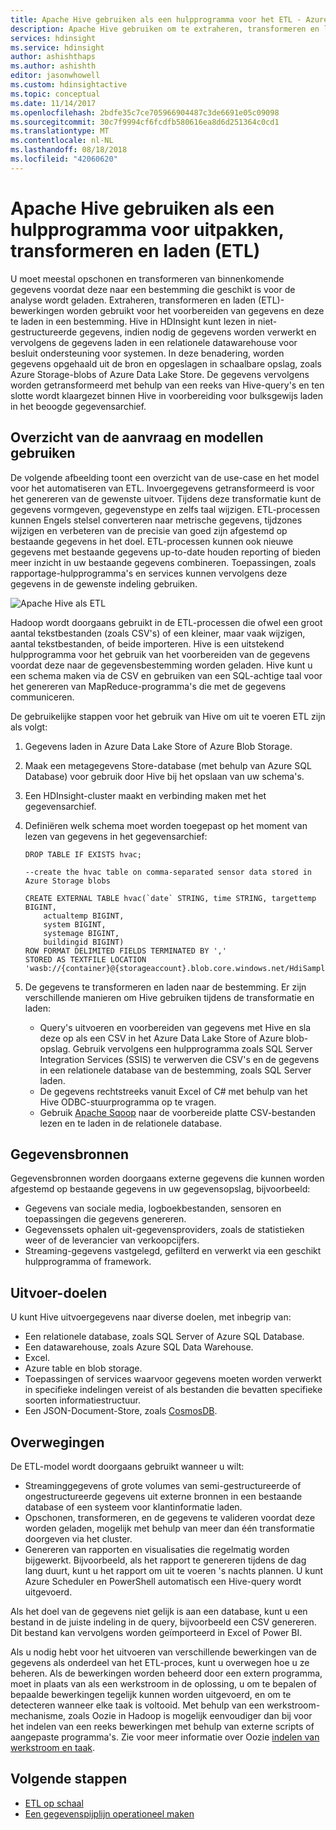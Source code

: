 ```yaml
---
title: Apache Hive gebruiken als een hulpprogramma voor het ETL - Azure HDInsight
description: Apache Hive gebruiken om te extraheren, transformeren en laden (ETL) gegevens in Azure HDInsight.
services: hdinsight
ms.service: hdinsight
author: ashishthaps
ms.author: ashishth
editor: jasonwhowell
ms.custom: hdinsightactive
ms.topic: conceptual
ms.date: 11/14/2017
ms.openlocfilehash: 2bdfe35c7ce705966904487c3de6691e05c09098
ms.sourcegitcommit: 30c7f9994cf6fcdfb580616ea8d6d251364c0cd1
ms.translationtype: MT
ms.contentlocale: nl-NL
ms.lasthandoff: 08/18/2018
ms.locfileid: "42060620"
---
```

# <a name="use-apache-hive-as-an-extract-transform-and-load-etl-tool"></a>Apache Hive gebruiken als een hulpprogramma voor uitpakken, transformeren en laden (ETL)

U moet meestal opschonen en transformeren van binnenkomende gegevens voordat deze naar een bestemming die geschikt is voor de analyse wordt geladen. Extraheren, transformeren en laden (ETL)-bewerkingen worden gebruikt voor het voorbereiden van gegevens en deze te laden in een bestemming.  Hive in HDInsight kunt lezen in niet-gestructureerde gegevens, indien nodig de gegevens worden verwerkt en vervolgens de gegevens laden in een relationele datawarehouse voor besluit ondersteuning voor systemen. In deze benadering, worden gegevens opgehaald uit de bron en opgeslagen in schaalbare opslag, zoals Azure Storage-blobs of Azure Data Lake Store. De gegevens vervolgens worden getransformeerd met behulp van een reeks van Hive-query's en ten slotte wordt klaargezet binnen Hive in voorbereiding voor bulksgewijs laden in het beoogde gegevensarchief.

## <a name="use-case-and-model-overview"></a>Overzicht van de aanvraag en modellen gebruiken

De volgende afbeelding toont een overzicht van de use-case en het model voor het automatiseren van ETL. Invoergegevens getransformeerd is voor het genereren van de gewenste uitvoer.  Tijdens deze transformatie kunt de gegevens vormgeven, gegevenstype en zelfs taal wijzigen.  ETL-processen kunnen Engels stelsel converteren naar metrische gegevens, tijdzones wijzigen en verbeteren van de precisie van goed zijn afgestemd op bestaande gegevens in het doel.  ETL-processen kunnen ook nieuwe gegevens met bestaande gegevens up-to-date houden reporting of bieden meer inzicht in uw bestaande gegevens combineren.  Toepassingen, zoals rapportage-hulpprogramma's en services kunnen vervolgens deze gegevens in de gewenste indeling gebruiken.

![Apache Hive als ETL](./media/apache-hadoop-using-apache-hive-as-an-etl-tool/hdinsight-etl-architecture.png)

Hadoop wordt doorgaans gebruikt in de ETL-processen die ofwel een groot aantal tekstbestanden (zoals CSV's) of een kleiner, maar vaak wijzigen, aantal tekstbestanden, of beide importeren.  Hive is een uitstekend hulpprogramma voor het gebruik van het voorbereiden van de gegevens voordat deze naar de gegevensbestemming worden geladen.  Hive kunt u een schema maken via de CSV en gebruiken van een SQL-achtige taal voor het genereren van MapReduce-programma's die met de gegevens communiceren. 

De gebruikelijke stappen voor het gebruik van Hive om uit te voeren ETL zijn als volgt:

1. Gegevens laden in Azure Data Lake Store of Azure Blob Storage.
2. Maak een metagegevens Store-database (met behulp van Azure SQL Database) voor gebruik door Hive bij het opslaan van uw schema's.
3. Een HDInsight-cluster maakt en verbinding maken met het gegevensarchief.
4. Definiëren welk schema moet worden toegepast op het moment van lezen van gegevens in het gegevensarchief:

    ```
    DROP TABLE IF EXISTS hvac;

    --create the hvac table on comma-separated sensor data stored in Azure Storage blobs
    
    CREATE EXTERNAL TABLE hvac(`date` STRING, time STRING, targettemp BIGINT,
        actualtemp BIGINT, 
        system BIGINT, 
        systemage BIGINT, 
        buildingid BIGINT)
    ROW FORMAT DELIMITED FIELDS TERMINATED BY ',' 
    STORED AS TEXTFILE LOCATION 'wasb://{container}@{storageaccount}.blob.core.windows.net/HdiSamples/SensorSampleData/hvac/';
    ```

5. De gegevens te transformeren en laden naar de bestemming.  Er zijn verschillende manieren om Hive gebruiken tijdens de transformatie en laden:

    * Query's uitvoeren en voorbereiden van gegevens met Hive en sla deze op als een CSV in het Azure Data Lake Store of Azure blob-opslag.  Gebruik vervolgens een hulpprogramma zoals SQL Server Integration Services (SSIS) te verwerven die CSV's en de gegevens in een relationele database van de bestemming, zoals SQL Server laden.
    * De gegevens rechtstreeks vanuit Excel of C# met behulp van het Hive ODBC-stuurprogramma op te vragen.
    * Gebruik [Apache Sqoop](apache-hadoop-use-sqoop-mac-linux.md) naar de voorbereide platte CSV-bestanden lezen en te laden in de relationele database.

## <a name="data-sources"></a>Gegevensbronnen

Gegevensbronnen worden doorgaans externe gegevens die kunnen worden afgestemd op bestaande gegevens in uw gegevensopslag, bijvoorbeeld:

* Gegevens van sociale media, logboekbestanden, sensoren en toepassingen die gegevens genereren.
* Gegevenssets ophalen uit-gegevensproviders, zoals de statistieken weer of de leverancier van verkoopcijfers.
* Streaming-gegevens vastgelegd, gefilterd en verwerkt via een geschikt hulpprogramma of framework.

<!-- TODO: (see Collecting and loading data into HDInsight). -->

## <a name="output-targets"></a>Uitvoer-doelen

U kunt Hive uitvoergegevens naar diverse doelen, met inbegrip van:

* Een relationele database, zoals SQL Server of Azure SQL Database.
* Een datawarehouse, zoals Azure SQL Data Warehouse.
* Excel.
* Azure table en blob storage.
* Toepassingen of services waarvoor gegevens moeten worden verwerkt in specifieke indelingen vereist of als bestanden die bevatten specifieke soorten informatiestructuur.
* Een JSON-Document-Store, zoals <a href="https://azure.microsoft.com/services/cosmos-db/">CosmosDB</a>.

## <a name="considerations"></a>Overwegingen

De ETL-model wordt doorgaans gebruikt wanneer u wilt:

* Streaminggegevens of grote volumes van semi-gestructureerde of ongestructureerde gegevens uit externe bronnen in een bestaande database of een systeem voor klantinformatie laden.
* Opschonen, transformeren, en de gegevens te valideren voordat deze worden geladen, mogelijk met behulp van meer dan één transformatie doorgeven via het cluster.
* Genereren van rapporten en visualisaties die regelmatig worden bijgewerkt.  Bijvoorbeeld, als het rapport te genereren tijdens de dag lang duurt, kunt u het rapport om uit te voeren 's nachts plannen.  U kunt Azure Scheduler en PowerShell automatisch een Hive-query wordt uitgevoerd.

Als het doel van de gegevens niet gelijk is aan een database, kunt u een bestand in de juiste indeling in de query, bijvoorbeeld een CSV genereren. Dit bestand kan vervolgens worden geïmporteerd in Excel of Power BI.

Als u nodig hebt voor het uitvoeren van verschillende bewerkingen van de gegevens als onderdeel van het ETL-proces, kunt u overwegen hoe u ze beheren. Als de bewerkingen worden beheerd door een extern programma, moet in plaats van als een werkstroom in de oplossing, u om te bepalen of bepaalde bewerkingen tegelijk kunnen worden uitgevoerd, en om te detecteren wanneer elke taak is voltooid. Met behulp van een werkstroom-mechanisme, zoals Oozie in Hadoop is mogelijk eenvoudiger dan bij voor het indelen van een reeks bewerkingen met behulp van externe scripts of aangepaste programma's. Zie voor meer informatie over Oozie [indelen van werkstroom en taak](https://msdn.microsoft.com/library/dn749829.aspx).

## <a name="next-steps"></a>Volgende stappen

* [ETL op schaal](apache-hadoop-etl-at-scale.md)
* [Een gegevenspijplijn operationeel maken](../hdinsight-operationalize-data-pipeline.md)

<!-- * [ETL Deep Dive](../hdinsight-etl-deep-dive.md) -->
